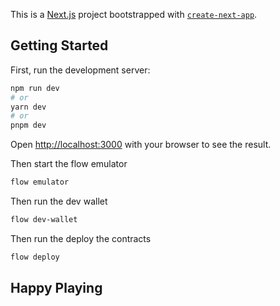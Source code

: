 This is a [Next.js](https://nextjs.org/) project bootstrapped with [`create-next-app`](https://github.com/vercel/next.js/tree/canary/packages/create-next-app).

## Getting Started

First, run the development server:

```bash
npm run dev
# or
yarn dev
# or
pnpm dev
```

Open [http://localhost:3000](http://localhost:3000) with your browser to see the result.


Then start the flow emulator

```bash
flow emulator
```

Then run the dev wallet

```bash
flow dev-wallet
```

Then run the deploy the contracts

```bash
flow deploy
```

## Happy Playing